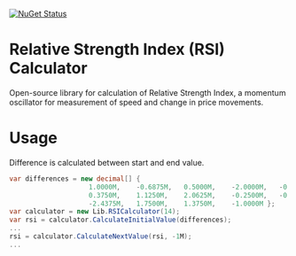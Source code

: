 [![NuGet Status](https://img.shields.io/nuget/v/Paket.svg?style=flat)](https://www.nuget.org/packages/RSICalculator.Lib/)

# Relative Strength Index (RSI) Calculator 
Open-source library for calculation of Relative Strength Index, a momentum oscillator for measurement of speed and change in price movements.

# Usage

Difference is calculated between start and end value.

```csharp
var differences = new decimal[] { 
                    1.0000M,    -0.6875M,   0.5000M,    -2.0000M,   -0.6875M, 
                    0.3750M,    1.1250M,    2.0625M,    -0.2500M,   -0.5625M, 
                    -2.4375M,   1.7500M,    1.3750M,    -1.0000M };
var calculator = new Lib.RSICalculator(14);
var rsi = calculator.CalculateInitialValue(differences);
...
rsi = calculator.CalculateNextValue(rsi, -1M);
...
```
